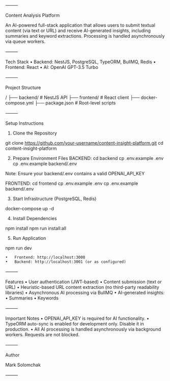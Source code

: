 ⸻

Content Analysis Platform

An AI-powered full-stack application that allows users to submit textual content (via text or URL) and receive AI-generated insights, including summaries and keyword extractions. Processing is handled asynchronously via queue workers.

⸻

Tech Stack
• Backend: NestJS, PostgreSQL, TypeORM, BullMQ, Redis
• Frontend: React
• AI: OpenAI GPT-3.5 Turbo

⸻

Project Structure

/
├── backend/ # NestJS API
├── frontend/ # React client
├── docker-compose.yml
├── package.json # Root-level scripts

⸻

Setup Instructions

1. Clone the Repository

git clone https://github.com/your-username/content-insight-platform.git
cd content-insight-platform

2. Prepare Environment Files
   BACKEND:
   cd backend
   cp .env.example .env
   cp .env.example backend/.env

Note:
Ensure your backend/.env contains a valid OPENAI_API_KEY

FRONTEND:
cd frontend
cp .env.example .env
cp .env.example backend/.env

3. Start Infrastructure (PostgreSQL, Redis)

docker-compose up -d

4. Install Dependencies

npm install
npm run install:all

5. Run Application

npm run dev

    •	Frontend: http://localhost:3000
    •	Backend: http://localhost:3001 (or as configured)

⸻

Features
• User authentication (JWT-based)
• Content submission (text or URL)
• Heuristic-based URL content extraction (no third-party readability libraries)
• Asynchronous AI processing via BullMQ
• AI-generated insights:
• Summaries
• Keywords

⸻

Important Notes
• OPENAI_API_KEY is required for AI functionality.
• TypeORM auto-sync is enabled for development only. Disable it in production.
• All AI processing is handled asynchronously via background workers. Requests are not blocked.

⸻

Author

Mark Solomchak

⸻
